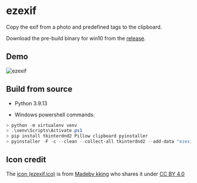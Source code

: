 # ezexif

Copy the exif from a photo and predefined tags to the clipboard.

Download the pre-build binary for win10 from the [release](https://github.com/aben20807/ezexif/releases).

## Demo

![ezexif](https://user-images.githubusercontent.com/14831545/184575651-5403acfc-e46c-4056-a7cf-877aac785a88.gif)


## Build from source

+ Python 3.9.13

+ Windows powershell commands:
```powershell
> python -m virtualenv venv
> .\venv\Scripts\Activate.ps1
> pip install tkinterdnd2 Pillow clipboard pyinstaller
> pyinstaller -F -c --clean --collect-all tkinterdnd2 --add-data "ezexif.ico;." --icon=ezexif.ico .\ezexif\ezexif.py
```

## Icon credit

The [icon (ezexif.ico)](https://icon-icons.com/icon/Document-Image-images-picture/82883) is from [Madeby kking](https://icon-icons.com/users/lUybzhSQf3kZ7FimJzYlO/icon-sets/) who shares it under [CC BY 4.0](https://creativecommons.org/licenses/by/4.0/)